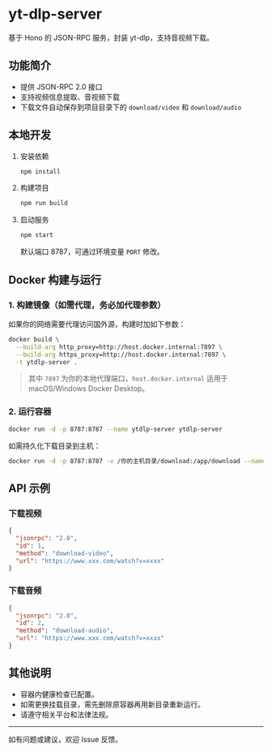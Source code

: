 # yt-dlp-server

基于 Hono 的 JSON-RPC 服务，封装 yt-dlp，支持音视频下载。

## 功能简介
- 提供 JSON-RPC 2.0 接口
- 支持视频信息提取、音视频下载
- 下载文件自动保存到项目目录下的 `download/video` 和 `download/audio`

## 本地开发
1. 安装依赖
   ```sh
   npm install
   ```
2. 构建项目
   ```sh
   npm run build
   ```
3. 启动服务
   ```sh
   npm start
   ```
   默认端口 8787，可通过环境变量 `PORT` 修改。

## Docker 构建与运行

### 1. 构建镜像（如需代理，务必加代理参数）
如果你的网络需要代理访问国外源，构建时加如下参数：

```sh
docker build \
  --build-arg http_proxy=http://host.docker.internal:7897 \
  --build-arg https_proxy=http://host.docker.internal:7897 \
  -t ytdlp-server .
```

> 其中 `7897` 为你的本地代理端口，`host.docker.internal` 适用于 macOS/Windows Docker Desktop。

### 2. 运行容器

```sh
docker run -d -p 8787:8787 --name ytdlp-server ytdlp-server
```

如需持久化下载目录到主机：
```sh
docker run -d -p 8787:8787 -v /你的主机目录/download:/app/download --name ytdlp-server ytdlp-server
```

## API 示例

### 下载视频
```json
{
  "jsonrpc": "2.0",
  "id": 1,
  "method": "download-video",
  "url": "https://www.xxx.com/watch?v=xxxx"
}
```

### 下载音频
```json
{
  "jsonrpc": "2.0",
  "id": 2,
  "method": "download-audio",
  "url": "https://www.xxx.com/watch?v=xxxx"
}
```

## 其他说明
- 容器内健康检查已配置。
- 如需更换挂载目录，需先删除原容器再用新目录重新运行。
- 请遵守相关平台和法律法规。

---

如有问题或建议，欢迎 Issue 反馈。
